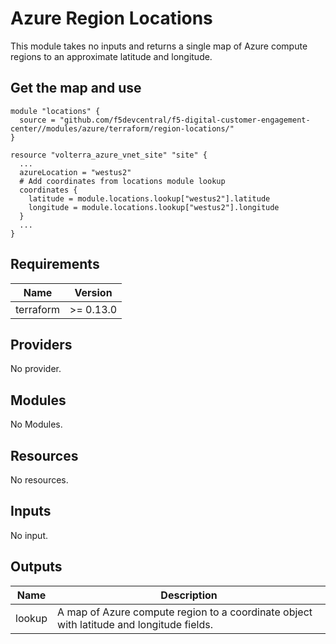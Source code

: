 # Azure Region Locations

<!-- spell-checker: ignore volterra -->
This module takes no inputs and returns a single map of Azure compute regions to
an approximate latitude and longitude.

## Get the map and use
<!-- spell-checker: disable -->
```hcl
module "locations" {
  source = "github.com/f5devcentral/f5-digital-customer-engagement-center//modules/azure/terraform/region-locations/"
}

resource "volterra_azure_vnet_site" "site" {
  ...
  azureLocation = "westus2"
  # Add coordinates from locations module lookup
  coordinates {
    latitude = module.locations.lookup["westus2"].latitude
    longitude = module.locations.lookup["westus2"].longitude
  }
  ...
}
```
<!-- spell-checker: enable -->


<!-- spell-checker:ignore markdownlint bigip -->
<!-- markdownlint-disable MD033 MD034 -->
<!-- BEGINNING OF PRE-COMMIT-TERRAFORM DOCS HOOK -->
## Requirements

| Name | Version |
|------|---------|
| terraform | >= 0.13.0 |

## Providers

No provider.

## Modules

No Modules.

## Resources

No resources.

## Inputs

No input.

## Outputs

| Name | Description |
|------|-------------|
| lookup | A map of Azure compute region to a coordinate object with latitude and longitude fields. |
<!-- END OF PRE-COMMIT-TERRAFORM DOCS HOOK -->
<!-- markdownlint-enable MD033 MD034 -->
